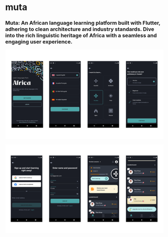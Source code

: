# muta

### Muta: An African language learning platform built with Flutter, adhering to clean architecture and industry standards. Dive into the rich linguistic heritage of Africa with a seamless and engaging user experience.

<p align="center">
  <a href="">
    <img alt="muta" src="https://raw.githubusercontent.com/tjava/muta/master/assets/images/onboard.png" width="1200">
  </a>
</p>

<p align="center">
  <a href="">
    <img alt="muta" src="https://raw.githubusercontent.com/tjava/muta/master/assets/images/home.png" width="1200">
  </a>
</p>
